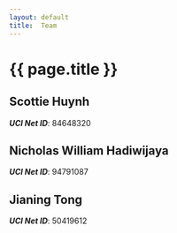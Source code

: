 ```yaml
---
layout: default
title:  Team
---
```


# {{ page.title }}


## Scottie Huynh
***UCI Net ID***: 84648320

## Nicholas William Hadiwijaya
***UCI Net ID***: 94791087

## Jianing Tong
***UCI Net ID***: 50419612

